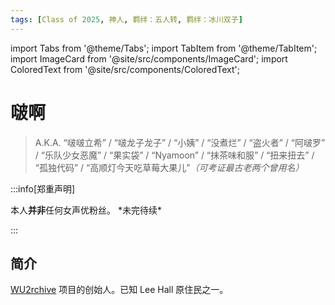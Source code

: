 ```yaml
---
tags: [Class of 2025, 神人, 羁绊：五人转, 羁绊：冰川双子]
---
```


import Tabs from '@theme/Tabs';
import TabItem from '@theme/TabItem';
import ImageCard from '@site/src/components/ImageCard';
import ColoredText from '@site/src/components/ColoredText';

# 啵啊

> A.K.A. “啵啵立希” / “啵龙子龙子” / “小姨” / “没煮烂” / “盗火者” / “阿啵罗” / “乐队少女恶魔” / “果实袋” / “Nyamoon” / “抹茶味和服” / “扭来扭去” / “孤独代码” / “高顺灯今天吃草莓大果儿”_（可考证最古老两个曾用名）_

:::info[郑重声明]

<Tabs>
  <TabItem value="info-1" label="声明其一">
    本人<ColoredText color="#A52A2A" colorDark="tomato"><strong>并非</strong></ColoredText>任何女声优粉丝。
  </TabItem>
  <TabItem value="info-2" label="声明其二">
    *未完待续*
  </TabItem>
</Tabs>

:::

## <ColoredText color="FireBrick" colorDark="Crimson">简介</ColoredText>

<ColoredText color="goldenrod" colorDark="gold">[WU2rchive](https://github.com/asmireid/wu2rchive) 项目的创始人。</ColoredText>已知 Lee Hall 原住民之一。

<ImageCard
  image="https://pbs.twimg.com/profile_images/1874478888836829184/KA2oSCI4_400x400.jpg"
  title="“佛和神啊”"
  link="https://space.bilibili.com/12591466"
  maxWidth="240px"
/>

<br/>
